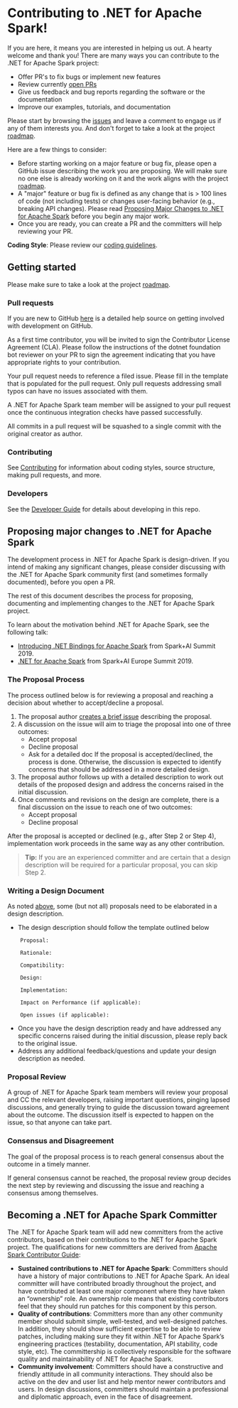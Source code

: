 # Contributing to .NET for Apache Spark!

If you are here, it means you are interested in helping us out. A hearty welcome and thank you! There are many ways you can contribute to the .NET for Apache Spark project:

* Offer PR's to fix bugs or implement new features
* Review currently [open PRs](https://github.com/dotnet/spark/pulls)
* Give us feedback and bug reports regarding the software or the documentation
* Improve our examples, tutorials, and documentation

Please start by browsing the [issues](https://github.com/dotnet/spark/issues) and leave a comment to engage us if any of them interests you. And don't forget to take a look at the project [roadmap](https://github.com/dotnet/spark/blob/master/ROADMAP.md).

Here are a few things to consider:

* Before starting working on a major feature or bug fix, please open a GitHub issue describing the work you are proposing. We will make sure no one else is already working on it and the work aligns with the project [roadmap](https://github.com/dotnet/spark/blob/master/ROADMAP.md).
* A "major" feature or bug fix is defined as any change that is > 100 lines of code (not including tests) or changes user-facing behavior (e.g., breaking API changes). Please read [Proposing Major Changes to .NET for Apache Spark](#proposing-major-changes-to-net-for-apache-spark) before you begin any major work.
* Once you are ready, you can create a PR and the committers will help reviewing your PR.

**Coding Style**: Please review our [coding guidelines](https://github.com/rapoth/spark-2/blob/master/docs/contributing.md). 

## Getting started

Please make sure to take a look at the project [roadmap](ROADMAP.md).

### Pull requests

If you are new to GitHub [here](https://help.github.com/categories/collaborating-with-issues-and-pull-requests/) is a detailed help source on getting involved with development on GitHub.

As a first time contributor, you will be invited to sign the Contributor License Agreement (CLA). Please follow the instructions of the dotnet foundation bot reviewer on your PR to sign the agreement indicating that you have appropriate rights to your contribution.

Your pull request needs to reference a filed issue. Please fill in the template that is populated for the pull request. Only pull requests addressing small typos can have no issues associated with them.

A .NET for Apache Spark team member will be assigned to your pull request once the continuous integration checks have passed successfully.

All commits in a pull request will be squashed to a single commit with the original creator as author.

### Contributing

See [Contributing](docs/contributing.md) for information about coding styles, source structure, making pull requests, and more.

### Developers

See the [Developer Guide](docs/developer-guide.md) for details about developing in this repo.

## Proposing major changes to .NET for Apache Spark

The development process in .NET for Apache Spark is design-driven. If you intend of making any significant changes, please consider discussing with the .NET for Apache Spark community first (and sometimes formally documented), before you open a PR.

The rest of this document describes the process for proposing, documenting and implementing changes to the .NET for Apache Spark project.

To learn about the motivation behind .NET for Apache Spark, see the following talk:
  - [Introducing .NET Bindings for Apache Spark](https://databricks.com/session/introducing-net-bindings-for-apache-spark) from Spark+AI Summit 2019.
  - [.NET for Apache Spark](https://databricks.com/session_eu19/net-for-apache-spark) from Spark+AI Europe Summit 2019.

### The Proposal Process

The process outlined below is for reviewing a proposal and reaching a decision about whether to accept/decline a proposal.	

  1. The proposal author [creates a brief issue](https://github.com/dotnet/spark/issues/new?assignees=&labels=untriaged%2C+proposal&template=design-template.md&title=%5BPROPOSAL%5D%3A+) describing the proposal.
  2. A discussion on the issue will aim to triage the proposal into one of three outcomes:
     - Accept proposal
     - Decline proposal
     - Ask for a detailed doc
     If the proposal is accepted/declined, the process is done. Otherwise, the discussion is expected to identify concerns that should be addressed in a more detailed design.
  3. The proposal author follows up with a detailed description to work out details of the proposed design and address the concerns raised in the initial discussion.
  4. Once comments and revisions on the design are complete, there is a final discussion on the issue to reach one of two outcomes:
     - Accept proposal
     - Decline proposal

After the proposal is accepted or declined (e.g., after Step 2 or Step 4), implementation work proceeds in the same way as any other contribution. 

> **Tip:** If you are an experienced committer and are certain that a design description will be required for a particular proposal, you can skip Step 2.

### Writing a Design Document

As noted [above](#the-proposal-process), some (but not all) proposals need to be elaborated in a design description.	

  - The design description should follow the template outlined below
  ```
      Proposal:
    
      Rationale:
      
      Compatibility:
      
      Design:
      
      Implementation:
      
      Impact on Performance (if applicable):
      
      Open issues (if applicable):
  ``` 

  - Once you have the design description ready and have addressed any specific concerns raised during the initial discussion, please reply back to the original issue. 
  - Address any additional feedback/questions and update your design description as needed. 

### Proposal Review

A group of .NET for Apache Spark team members will review your proposal and CC the relevant developers, raising important questions, pinging lapsed discussions, and generally trying to guide the discussion toward agreement about the outcome. The discussion itself is expected to happen on the issue, so that anyone can take part.	

### Consensus and Disagreement

The goal of the proposal process is to reach general consensus about the outcome in a timely manner.	

If general consensus cannot be reached, the proposal review group decides the next step by reviewing and discussing the issue and reaching a consensus among themselves. 

## Becoming a .NET for Apache Spark Committer

The .NET for Apache Spark team will add new committers from the active contributors, based on their contributions to the .NET for Apache Spark project. The qualifications for new committers are derived from [Apache Spark Contributor Guide](https://spark.apache.org/contributing.html):

  - **Sustained contributions to .NET for Apache Spark**: Committers should have a history of major contributions to .NET for Apache Spark. An ideal committer will have contributed broadly throughout the project, and have contributed at least one major component where they have taken an “ownership” role. An ownership role means that existing contributors feel that they should run patches for this component by this person.
  - **Quality of contributions**: Committers more than any other community member should submit simple, well-tested, and well-designed patches. In addition, they should show sufficient expertise to be able to review patches, including making sure they fit within .NET for Apache Spark’s engineering practices (testability, documentation, API stability, code style, etc). The committership is collectively responsible for the software quality and maintainability of .NET for Apache Spark. 
  - **Community involvement**: Committers should have a constructive and friendly attitude in all community interactions. They should also be active on the dev and user list and help mentor newer contributors and users. In design discussions, committers should maintain a professional and diplomatic approach, even in the face of disagreement.

